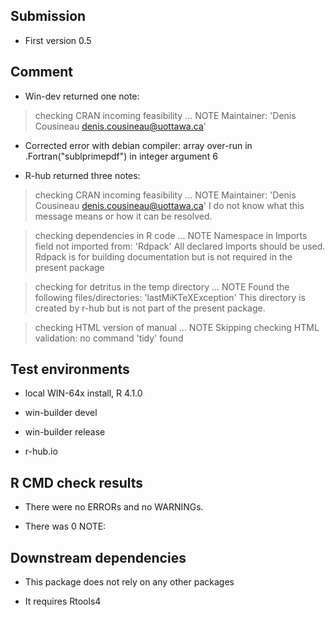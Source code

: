 ## Submission

* First version 0.5


## Comment

* Win-dev returned one note:

> checking CRAN incoming feasibility ... NOTE
Maintainer: 'Denis Cousineau <denis.cousineau@uottawa.ca>'

* Corrected error with debian compiler:   array over-run in .Fortran("sublprimepdf") in integer argument 6

* R-hub returned three notes:

> checking CRAN incoming feasibility ... NOTE
Maintainer: 'Denis Cousineau <denis.cousineau@uottawa.ca>'
I do not know what this message means or how it can be resolved.

> checking dependencies in R code ... NOTE
  Namespace in Imports field not imported from: 'Rdpack'
    All declared Imports should be used.
Rdpack is for building documentation but is not required in the present package

> checking for detritus in the temp directory ... NOTE
  Found the following files/directories:
    'lastMiKTeXException'
This directory is created by r-hub but is not part of the present package.

> checking HTML version of manual ... NOTE
Skipping checking HTML validation: no command 'tidy' found

## Test environments

* local WIN-64x install, R 4.1.0

* win-builder devel 

* win-builder release

* r-hub.io


## R CMD check results

* There were no ERRORs and no WARNINGs.

* There was 0 NOTE: 


## Downstream dependencies

* This package does not rely on any other packages

* It requires Rtools4


